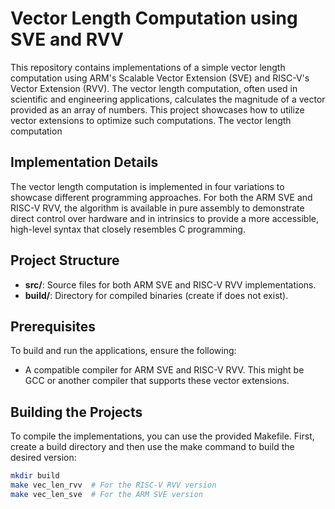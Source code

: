 # Vector Length Computation using SVE and RVV

This repository contains implementations of a simple vector length computation using ARM's Scalable Vector Extension (SVE) and RISC-V's Vector Extension (RVV). The vector length computation, often used in scientific and engineering applications, calculates the magnitude of a vector provided as an array of numbers. This project showcases how to utilize vector extensions to optimize such computations. The vector length computation 

## Implementation Details

The vector length computation is implemented in four variations to showcase different programming approaches. For both the ARM SVE and RISC-V RVV, the algorithm is available in pure assembly to demonstrate direct control over hardware and in intrinsics to provide a more accessible, high-level syntax that closely resembles C programming.

## Project Structure

- **src/**: Source files for both ARM SVE and RISC-V RVV implementations.
- **build/**: Directory for compiled binaries (create if does not exist).

## Prerequisites

To build and run the applications, ensure the following:

- A compatible compiler for ARM SVE and RISC-V RVV. This might be GCC or another compiler that supports these vector extensions.

## Building the Projects

To compile the implementations, you can use the provided Makefile. First, create a build directory and then use the make command to build the desired version:

```bash
mkdir build
make vec_len_rvv  # For the RISC-V RVV version
make vec_len_sve  # For the ARM SVE version
```
